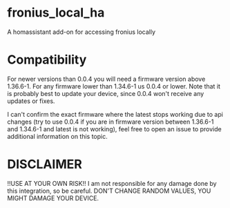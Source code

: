 # fronius_local_ha
A homassistant add-on for accessing fronius locally

# Compatibility
For newer versions than 0.0.4 you will need a firmware version above 1.36.6-1.
For any firmware lower than 1.34.6-1 us 0.0.4 or lower.
Note that it is probably best to update your device, since 0.0.4 won't receive any updates or fixes.

I can't confirm the exact firmware where the latest stops working due to api changes (try to use 0.0.4 if you are in firmware version between 1.36.6-1 and 1.34.6-1 and latest is not working), feel free to open an issue to provide additional information on this topic.

# DISCLAIMER
!!USE AT YOUR OWN RISK!!
I am not responsible for any damage done by this integration, so be careful. DON'T CHANGE RANDOM VALUES, YOU MIGHT DAMAGE YOUR DEVICE. 
